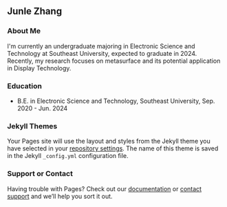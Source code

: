 ## Junle Zhang


### About Me

I'm currently an undergraduate majoring in Electronic Science and Technology at Southeast University, expected to graduate in 2024. Recently, my research focuses on metasurface and its potential application in Display Technology.

### Education

- B.E. in Electronic Science and Technology, Southeast University, Sep. 2020 - Jun. 2024

### Jekyll Themes

Your Pages site will use the layout and styles from the Jekyll theme you have selected in your [repository settings](https://github.com/Jungle233/Jungle233.github.io/settings/pages). The name of this theme is saved in the Jekyll `_config.yml` configuration file.

### Support or Contact

Having trouble with Pages? Check out our [documentation](https://docs.github.com/categories/github-pages-basics/) or [contact support](https://support.github.com/contact) and we’ll help you sort it out.
